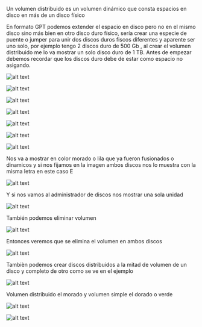 
Un volumen distribuido es un volumen dinámico que consta espacios en disco en más de un disco físico

En formato GPT podemos extender el espacio en disco pero no en el mismo disco sino más bien en otro disco duro físico, sería crear una especie de puente o jumper para unir dos discos duros fiscos diferentes y aparente ser uno solo, por ejemplo tengo 2 discos duro de 500 Gb , al crear el volumen distribuido me lo va mostrar un solo disco duro de 1 TB.
Antes de empezar debemos recordar que los discos duro debe de estar como espacio no asigando.

![alt text](image-40.png)

![alt text](image-41.png)

![alt text](image-42.png)

![alt text](image-43.png)

![alt text](image-44.png)

![alt text](image-45.png)

![alt text](image-46.png)

Nos va a mostrar en color morado o lila que ya fueron fusionados o dinamicos y si nos fijamos en la imagen ambos discos nos lo muestra con la misma letra en este caso E

![alt text](image-47.png)

Y si nos vamos al administrador de discos nos mostrar una sola unidad

![alt text](image-48.png)

También podemos eliminar volumen

![alt text](image-49.png)

Entonces veremos que se elimina el volumen en ambos discos

![alt text](image-50.png)

Tambièn podemos crear discos distribuidos a la mitad de volumen de un disco y completo de otro como se ve en el ejemplo

![alt text](image-51.png)

Volumen distribuido el morado y volumen simple el dorado o verde

![alt text](image-52.png)

![alt text](image-53.png)